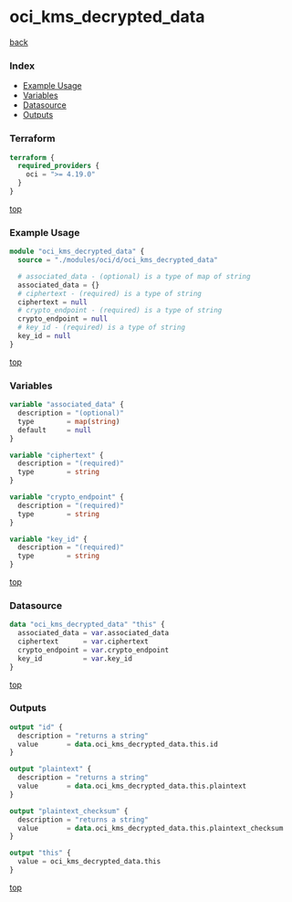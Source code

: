 # oci_kms_decrypted_data

[back](../oci.md)

### Index

- [Example Usage](#example-usage)
- [Variables](#variables)
- [Datasource](#datasource)
- [Outputs](#outputs)

### Terraform

```terraform
terraform {
  required_providers {
    oci = ">= 4.19.0"
  }
}
```

[top](#index)

### Example Usage

```terraform
module "oci_kms_decrypted_data" {
  source = "./modules/oci/d/oci_kms_decrypted_data"

  # associated_data - (optional) is a type of map of string
  associated_data = {}
  # ciphertext - (required) is a type of string
  ciphertext = null
  # crypto_endpoint - (required) is a type of string
  crypto_endpoint = null
  # key_id - (required) is a type of string
  key_id = null
}
```

[top](#index)

### Variables

```terraform
variable "associated_data" {
  description = "(optional)"
  type        = map(string)
  default     = null
}

variable "ciphertext" {
  description = "(required)"
  type        = string
}

variable "crypto_endpoint" {
  description = "(required)"
  type        = string
}

variable "key_id" {
  description = "(required)"
  type        = string
}
```

[top](#index)

### Datasource

```terraform
data "oci_kms_decrypted_data" "this" {
  associated_data = var.associated_data
  ciphertext      = var.ciphertext
  crypto_endpoint = var.crypto_endpoint
  key_id          = var.key_id
}
```

[top](#index)

### Outputs

```terraform
output "id" {
  description = "returns a string"
  value       = data.oci_kms_decrypted_data.this.id
}

output "plaintext" {
  description = "returns a string"
  value       = data.oci_kms_decrypted_data.this.plaintext
}

output "plaintext_checksum" {
  description = "returns a string"
  value       = data.oci_kms_decrypted_data.this.plaintext_checksum
}

output "this" {
  value = oci_kms_decrypted_data.this
}
```

[top](#index)